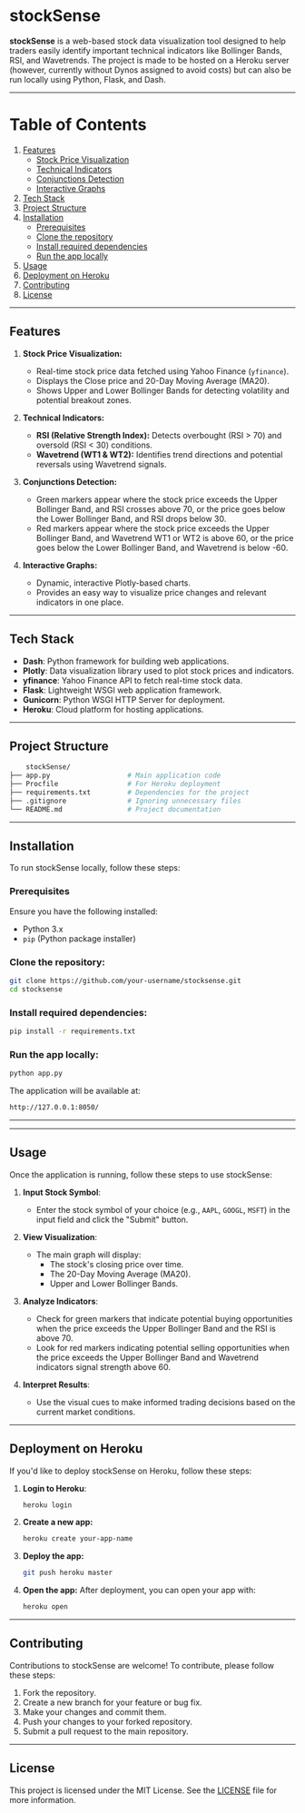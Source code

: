# stockSense

**stockSense** is a web-based stock data visualization tool designed to help traders easily identify important technical indicators like Bollinger Bands, RSI, and Wavetrends. The project is made to be hosted on a Heroku server (however, currently without Dynos assigned to avoid costs) but can also be run locally using Python, Flask, and Dash.

---

# Table of Contents

1. [Features](#features)
   - [Stock Price Visualization](#stock-price-visualization)
   - [Technical Indicators](#technical-indicators)
   - [Conjunctions Detection](#conjunctions-detection)
   - [Interactive Graphs](#interactive-graphs)
2. [Tech Stack](#tech-stack)
3. [Project Structure](#project-structure)
4. [Installation](#installation)
   - [Prerequisites](#prerequisites)
   - [Clone the repository](#clone-the-repository)
   - [Install required dependencies](#install-required-dependencies)
   - [Run the app locally](#run-the-app-locally)
5. [Usage](#usage)
6. [Deployment on Heroku](#deployment-on-heroku)
7. [Contributing](#contributing)
8. [License](#license)

---

## Features

1. **Stock Price Visualization:**
   - Real-time stock price data fetched using Yahoo Finance (`yfinance`).
   - Displays the Close price and 20-Day Moving Average (MA20).
   - Shows Upper and Lower Bollinger Bands for detecting volatility and potential breakout zones.

2. **Technical Indicators:**
   - **RSI (Relative Strength Index):** Detects overbought (RSI > 70) and oversold (RSI < 30) conditions.
   - **Wavetrend (WT1 & WT2):** Identifies trend directions and potential reversals using Wavetrend signals.

3. **Conjunctions Detection:**
   - Green markers appear where the stock price exceeds the Upper Bollinger Band, and RSI crosses above 70, or the price goes below the Lower Bollinger Band, and RSI drops below 30.
   - Red markers appear where the stock price exceeds the Upper Bollinger Band, and Wavetrend WT1 or WT2 is above 60, or the price goes below the Lower Bollinger Band, and Wavetrend is below -60.

4. **Interactive Graphs:**
   - Dynamic, interactive Plotly-based charts.
   - Provides an easy way to visualize price changes and relevant indicators in one place.

---

## Tech Stack

- **Dash**: Python framework for building web applications.
- **Plotly**: Data visualization library used to plot stock prices and indicators.
- **yfinance**: Yahoo Finance API to fetch real-time stock data.
- **Flask**: Lightweight WSGI web application framework.
- **Gunicorn**: Python WSGI HTTP Server for deployment.
- **Heroku**: Cloud platform for hosting applications.

---

## Project Structure
```bash
    stockSense/
├── app.py                   # Main application code
├── Procfile                 # For Heroku deployment
├── requirements.txt         # Dependencies for the project
├── .gitignore               # Ignoring unnecessary files
└── README.md                # Project documentation
```
---

## Installation

To run stockSense locally, follow these steps:

### Prerequisites
Ensure you have the following installed:
- Python 3.x
- `pip` (Python package installer)

### Clone the repository:
```bash
git clone https://github.com/your-username/stocksense.git
cd stocksense
```

### Install required dependencies:
```bash
pip install -r requirements.txt
```
### Run the app locally:
```bash
python app.py
```

The application will be available at: 
```bash
http://127.0.0.1:8050/
```

---

---

## Usage

Once the application is running, follow these steps to use stockSense:

1. **Input Stock Symbol**:
   - Enter the stock symbol of your choice (e.g., `AAPL`, `GOOGL`, `MSFT`) in the input field and click the "Submit" button.

2. **View Visualization**:
   - The main graph will display:
     - The stock's closing price over time.
     - The 20-Day Moving Average (MA20).
     - Upper and Lower Bollinger Bands.

3. **Analyze Indicators**:
   - Check for green markers that indicate potential buying opportunities when the price exceeds the Upper Bollinger Band and the RSI is above 70.
   - Look for red markers indicating potential selling opportunities when the price exceeds the Upper Bollinger Band and Wavetrend indicators signal strength above 60.

4. **Interpret Results**:
   - Use the visual cues to make informed trading decisions based on the current market conditions.

---

## Deployment on Heroku

If you'd like to deploy stockSense on Heroku, follow these steps:

1. **Login to Heroku**:
   ```bash
   heroku login
   ```
2. **Create a new app:**
    ```bash
    heroku create your-app-name
    ```
3. **Deploy the app:**
    ```bash
    git push heroku master
    ```
4. **Open the app:** After deployment, you can open your app with:
    ```bash
    heroku open
    ```
---

## Contributing
Contributions to stockSense are welcome! To contribute, please follow these steps: 
1. Fork the repository.
2. Create a new branch for your feature or bug fix.
3. Make your changes and commit them.
4. Push your changes to your forked repository.
5. Submit a pull request to the main repository. 

---

## License
This project is licensed under the MIT License. See the [LICENSE](LICENSE) file for more information.